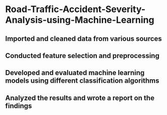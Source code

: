 # Road-Traffic-Accident-Severity-Analysis-using-Machine-Learning

## Imported and cleaned data from various sources
## Conducted feature selection and preprocessing
## Developed and evaluated machine learning models using different classification algorithms
## Analyzed the results and wrote a report on the findings
